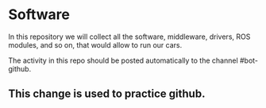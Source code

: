 # Software

In this repository we will collect all the software, middleware, drivers, ROS modules, and so on, that would allow to run our cars. 

The activity in this repo should be posted automatically to the channel #bot-github.

This change is used to practice github.
-----

